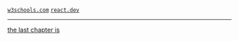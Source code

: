 [```w3schools.com```](https://w3schools.com/) [```react.dev```](https://react.dev/)
____

[the last chapter is](https://www.w3schools.com/js/js_events.asp)
